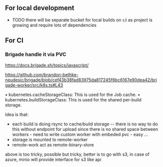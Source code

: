## For local development
* TODO there will be separate bucket for local builds on `s3` as project is growing and require lots of dependencies

## For CI
### Brigade handle it via PVC
https://docs.brigade.sh/topics/javascript/

https://github.com/brandon-bethke-neudesic/brigade/blob/cef43b38fad83975da817245f6bc6167e90dea42/brigade-worker/src/k8s.ts#L43

 •  kubernetes.cacheStorageClass: This is used for the Job cache.
 •  kubernetes.buildStorageClass: This is used for the shared per-build storage.


Idea is that: 
* each build is doing rsync to cache/build storage -- there is no way to do this without endpoint for upload since there is no shared space between workers - need to write custom worker with embeded pvc - easy ...
* storage is mounted to remote-worker
* remote-work act as remote-binary-store

above is too tricky, possible but tricky, better is to go with s3, in case of azure, minio will provide interface for s3 like api
